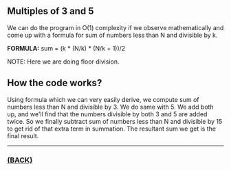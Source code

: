 ## Multiples of 3 and 5
We can do the program in O(1) complexity if we observe mathematically and come up with a formula for sum of numbers less than N and divisible by k.

**FORMULA:** sum = (k * (N/k) * (N/k + 1))/2

NOTE: Here we are doing floor division.

## How the code works?
Using formula which we can very easily derive, we compute sum of numbers less than N and divisible by 3. We do same with 5. We add both up, and we'll find that the numbers divisible by both 3 and 5 are added twice. So we finally subtract sum of numbers less than N and divisible by 15 to get rid of that extra term in summation. The resultant sum we get is the final result.

---

### [(BACK)](https://github.com/theamankumarsingh/amfoss-tasks/tree/main/task-15)
